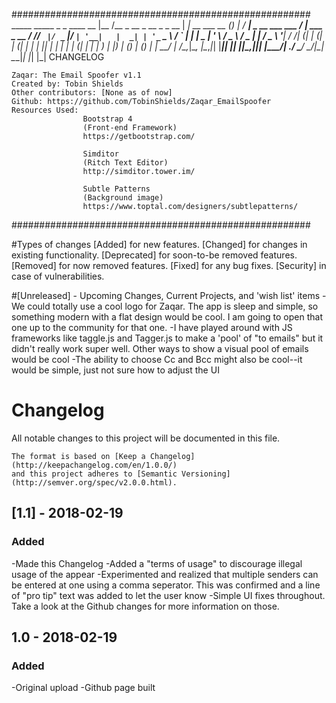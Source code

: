 ######################################################
      _____                          _____                 _ _     ____                     __
     |__  /__ _  __ _  __ _ _ __    | ____|_ __ ___   __ _(_) |   / ___| _ __   ___   ___  / _| ___ _ __
       / // _` |/ _` |/ _` | '__|   |  _| | '_ ` _ \ / _` | | |   \___ \| '_ \ / _ \ / _ \| |_ / _ \ '__|
      / /| (_| | (_| | (_| | |      | |___| | | | | | (_| | | |    ___) | |_) | (_) | (_) |  _|  __/ |
     /____\__,_|\__, |\__,_|_|      |_____|_| |_| |_|\__,_|_|_|   |____/| .__/ \___/ \___/|_|  \___|_|
                   |_|                                                  |_|
                                                                                            CHANGELOG

    Zaqar: The Email Spoofer v1.1
    Created by: Tobin Shields
    Other contributors: [None as of now]
    Github: https://github.com/TobinShields/Zaqar_EmailSpoofer
    Resources Used:
                    Bootstrap 4
                    (Front-end Framework)
                    https://getbootstrap.com/

                    Simditor
                    (Ritch Text Editor)
                    http://simditor.tower.im/

                    Subtle Patterns
                    (Background image)
                    https://www.toptal.com/designers/subtlepatterns/

######################################################

#Types of changes
    [Added] for new features.
    [Changed] for changes in existing functionality.
    [Deprecated] for soon-to-be removed features.
    [Removed] for now removed features.
    [Fixed] for any bug fixes.
    [Security] in case of vulnerabilities.

#[Unreleased] - Upcoming Changes, Current Projects, and 'wish list' items
-We could totally use a cool logo for Zaqar. The app is sleep and simple, so something modern with a flat design would be cool. I am going to open that one up to the community for that one.
-I have played around with JS frameworks like taggle.js and Tagger.js to make a 'pool' of "to emails" but it didn't really work super well. Other ways to show a visual pool of emails would be cool
-The ability to choose Cc and Bcc might also be cool--it would be simple, just not sure how to adjust the UI

# Changelog
All notable changes to this project will be documented in this file.

    The format is based on [Keep a Changelog](http://keepachangelog.com/en/1.0.0/)
    and this project adheres to [Semantic Versioning](http://semver.org/spec/v2.0.0.html).

## [1.1] - 2018-02-19
### Added
-Made this Changelog
-Added a "terms of usage" to discourage illegal usage of the appear
-Experimented and realized that multiple senders can be entered at one using a comma seperator. This was confirmed and a line of "pro tip" text was added to let the user know
-Simple UI fixes throughout. Take a look at the Github changes for more information on those.  

## 1.0 - 2018-02-19
### Added
-Original upload
-Github page built
